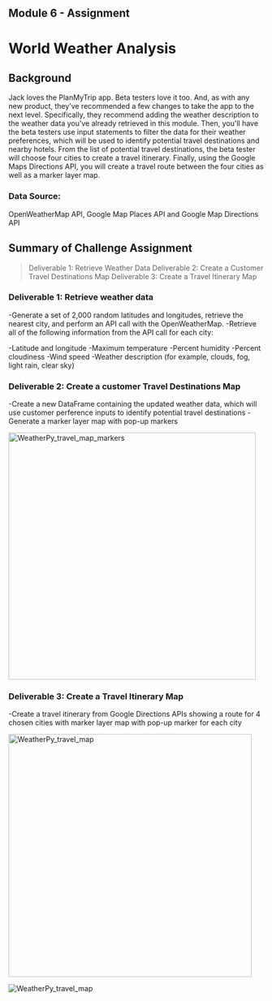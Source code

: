 ## Module 6 - Assignment
# **World Weather Analysis**

## **Background**
Jack loves the PlanMyTrip app. Beta testers love it too. And, as with any new product, they’ve recommended a few changes to take the app to the next level. Specifically, they recommend adding the weather description to the weather data you’ve already retrieved in this module. Then, you'll have the beta testers use input statements to filter the data for their weather preferences, which will be used to identify potential travel destinations and nearby hotels. From the list of potential travel destinations, the beta tester will choose four cities to create a travel itinerary. Finally, using the Google Maps Directions API, you will create a travel route between the four cities as well as a marker layer map.

### **Data Source:**
OpenWeatherMap API, Google Map Places API and Google Map Directions API


## **Summary of Challenge Assignment**
> Deliverable 1: Retrieve Weather Data
> Deliverable 2: Create a Customer Travel Destinations Map
> Deliverable 3: Create a Travel Itinerary Map
### Deliverable 1: Retrieve weather data
-Generate a set of 2,000 random latitudes and longitudes, retrieve the nearest city, and perform an API call with the OpenWeatherMap. 
-Retrieve all of the following information from the API call for each city:

  -Latitude and longitude
  -Maximum temperature
  -Percent humidity
  -Percent cloudiness
  -Wind speed
  -Weather description (for example, clouds, fog, light rain, clear sky)
  
### Deliverable 2: Create a customer Travel Destinations Map
-Create a new DataFrame containing the updated weather data, which will use customer perference inputs to identify potential travel destinations
-Generate a marker layer map with pop-up markers

<img width="487" alt="WeatherPy_travel_map_markers" src="https://user-images.githubusercontent.com/89538802/135737294-c56c1861-c6c5-454c-a505-a123358d2baa.PNG">


### Deliverable 3: Create a Travel Itinerary Map
-Create a travel itinerary from Google Directions APIs showing a route for 4 chosen cities with marker layer map with pop-up marker for each city

<img width="479" alt="WeatherPy_travel_map" src="https://user-images.githubusercontent.com/89538802/135737292-10e2ad35-3fc0-41b3-b082-3521dbdb1923.PNG">

![WeatherPy_travel_map](https://user-images.githubusercontent.com/90229438/152675109-53b1a894-adf7-4b2f-813b-e8c01bd05744.png)
